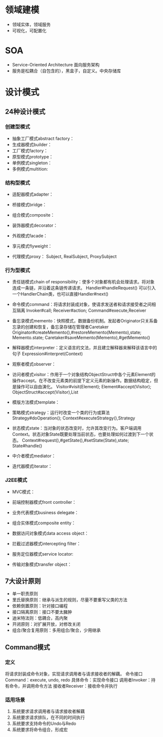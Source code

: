 # 领域建模
- 领域实体，领域服务
- 可视化，可配置化

# SOA
- Service-Oriented Architecture 面向服务架构
- 服务是松耦合（自包含的），黑盒子，自定义。中央存储库


# 设计模式

## 24种设计模式
### 创建型模式
+ 抽象工厂模式abstract factory：
+ 生成器模式builder：
+ 工厂模式factory：
+ 原型模式prototype：
+ 单例模式singleton：
+ 多例模式multition:

### 结构型模式
+ 适配器模式adapter：
+ 桥接模式bridge：
+ 组合模式composite：
+ 装饰器模式decorator：
+ 外观模式facade：
+ 享元模式flyweight：

+ 代理模式proxy：
Subject, RealSubject, ProxySubject

### 行为型模式
+ 责任链模式chain of responsibility：使多个对象都有机会处理请求。将对象连成一条链，并沿着这条链传递请求。
Handler#handleRequest()
可以引入一个HandlerChain类，也可以直接Handler#next()

+ 命令模式command：将请求封装成对象，使请求发送者和请求接受者之间相互隔离
Invoker#call; Receiver#action; Command#execute,Receiver

+ 备忘录模式memento：快照模式，数据备份机制。发起者Originator只关系备忘录的创建和恢复，备忘录存储在管理者Caretaker
Originator#createMemento(),#restoreMemento(Memento),state; Memento.state; Caretaker#saveMemento(Memento),#getMemento()

+ 解释器模式interpreter：定义语言的文法，并且建立解释器来解释该语言中的句子
Expression#interpret(Context)

+ 观察者模式observer：

+ 访问者模式visitor：作用于一个对象结构ObjectStruct中各个元素Element的操作accept。在不改变元素类的前提下定义元素的新操作。数据结构稳定，但是操作可以自由演化。
Visitor#visit(Element); Element#accept(Visitor); ObjectStruct#accept(Visitor),List<Element>

+ 模版方法模式template：

+ 策略模式strategy：运行时改变一个类的行为或算法
Strategy#doOperation(); Context#executeStrategy(),Strategy

+ 状态模式state：当对象的状态改变时，允许其改变行为。客户端调用Context。状态对象State既要处理当前状态，也要处理如何过渡到下一个状态。
Context#request(),#getState(),#setState(State),state; State#handle()

+ 中介者模式mediator：

+ 迭代器模式iterator：

### J2EE模式
+ MVC模式：
+ 前端控制器模式front controller：
+ 业务代表模式business delegate：
+ 组合实体模式composite entity：
+ 数据访问对象模式data access object：

+ 拦截过滤器模式intercepting filter：
+ 服务定位器模式service locator:
+ 传输对象模式transfer object：



## 7大设计原则
+ 单一职责原则
+ 里氏替换原则：继承与派生的规则，尽量不要重写父类的方法
+ 依赖倒置原则：针对接口编程
+ 接口隔离原则：接口不要太臃肿
+ 迪米特法则：低耦合，高内聚
+ 开闭原则：对扩展开放，对修改关闭
+ 组合/聚合复用原则：多用组合/聚合，少用继承


## Command模式
### 定义
将请求封装成命令对象，实现请求调用者与请求接收者的解藕。
命令接口Command：execute, undo, redo
具体命令：实现命令接口
调用者Invoker：持有命令，并调用命令方法
接收者Receiver：接收命令并执行

### 适用场景
1. 系统要求请求调用者与请求接收者解藕
2. 系统要求请求排队，在不同的时间执行
3. 系统要求支持命令的Undo与Redo
4. 系统要求将命令组合，形成宏
